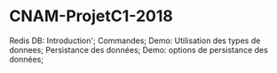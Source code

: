 # CNAM-ProjetC1-2018
Redis DB:
Introduction';
Commandes;
Demo: Utilisation des types de donnees;
Persistance des données;
Demo: options de persistance des données;
